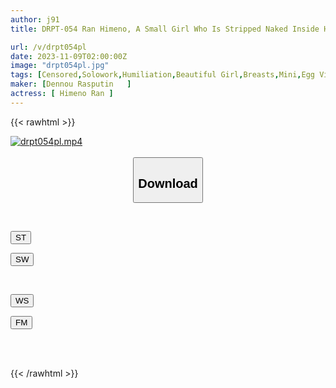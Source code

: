 ```yaml
---
author: j91
title: DRPT-054 Ran Himeno, A Small Girl Who Is Stripped Naked Inside Her Cape And Secretly Made To Cum Over And Over Again Even Though Her Mother Is Nearby At The Beauty Salon

url: /v/drpt054pl
date: 2023-11-09T02:00:00Z
image: "drpt054pl.jpg"
tags: [Censored,Solowork,Humiliation,Beautiful Girl,Breasts,Mini,Egg Vibrator	 ]
maker: [Dennou Rasputin   ]
actress: [ Himeno Ran ]
---
```



{{< rawhtml >}}

<div class="video" data-videoid="RDqob8ZZjvSkeO">
    <a href="javascript:;">
        <img src="https://my.j91.asia/v/drpt054pl/drpt054pl.jpg" width="WIDTH" height="HEIGHT" alt="drpt054pl.mp4" loading="lazy">
    </a>
</div>

<script type="text/javascript" src="https://j91.asia/asset/on-demand-st.js"></script>

<br>
  <link rel="stylesheet" href="https://j91.asia/asset/bs5.css">
  
  <center>
  <button class="btn btn-primary" type="button" data-bs-toggle="collapse" data-bs-target=".multi-collapse" aria-expanded="false" aria-controls="multiCollapseExample1 multiCollapseExample2"><h2>Download</h2></button></center>
</p>
<div class="row">
  <div class="col">
    <div class="collapse multi-collapse" id="multiCollapseExample1">
      <div class="card card-body">
	      	      <br>
<div class="buttons">  
<p><a href="https://streamtape.to/v/RDqob8ZZjvSkeO" target="_blank"><button class="btn-hover color-3"><i class="fa fa-download"></i> ST</button></a></p>
<p><a href="https://sfastwish.com/qxrr85bsawtg" target="_blank"><button class="btn-hover color-2"><i class="fa fa-download"></i> SW</button></a></p></div>
    </div>
  </div>
</div>
  <div class="col">
    <div class="collapse multi-collapse" id="multiCollapseExample2">
      <div class="card card-body">
	      <br>
<div class="buttons">
<p><a href="https://wolfstream.tv/5ulg1gixw151" target="_blank"><button class="btn-hover color-9"><i class="fa fa-download"></i> WS</button></a></p>
<p><a href="https://filemoon.sx/d/6ru0lhmvy4cl" target="_blank"><button class="btn-hover color-8"><i class="fa fa-download"></i> FM</button></a></p></div>
<br><br>
      </div>
    </div>
  </div>
</div>

{{< /rawhtml >}}
